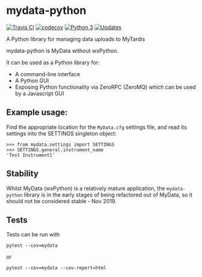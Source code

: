 # mydata-python

[![Travis CI](https://travis-ci.org/jameswettenhall/mydata-python.svg?branch=master)](https://travis-ci.org/jameswettenhall/mydata-python) [![codecov](https://codecov.io/gh/jameswettenhall/mydata-python/branch/master/graph/badge.svg)](https://codecov.io/gh/jameswettenhall/mydata-python) [![Python 3](https://pyup.io/repos/github/jameswettenhall/mydata-python/python-3-shield.svg)](https://pyup.io/repos/github/jameswettenhall/mydata-python/) [![Updates](https://pyup.io/repos/github/jameswettenhall/mydata-python/shield.svg)](https://pyup.io/repos/github/jameswettenhall/mydata-python/)


A Python library for managing data uploads to MyTardis

mydata-python is MyData without wxPython.

It can be used as a Python library for:

 * A command-line interface
 * A Python GUI
 * Exposing Python functionality via ZeroRPC (ZeroMQ) which can be used by a Javascript GUI

## Example usage:

Find the appropriate location for the `MyData.cfg` settings file, and read its settings into
the SETTINGS singleton object:

```
>>> from mydata.settings import SETTINGS
>>> SETTINGS.general.instrument_name
'Test Instrument1'
```

## Stability

Whilst MyData (wxPython) is a relatively mature application, the
`mydata-python` library is in the early stages of being refactored out of
MyData, so it should not be considered stable - Nov 2019.

## Tests

Tests can be run with

```
pytest --cov=mydata
```

or

```
pytest --cov=mydata --cov-report=html
```

